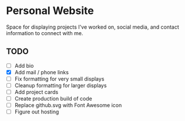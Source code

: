 # Personal Website

Space for displaying projects I've worked on, social media, and contact information to connect with me.

## TODO

-   [ ] Add bio
-   [x] Add mail / phone links
-   [ ] Fix formatting for very small displays
-   [ ] Cleanup formatting for larger displays
-   [ ] Add project cards
-   [ ] Create production build of code
-   [ ] Replace github.svg with Font Awesome icon
-   [ ] Figure out hosting
